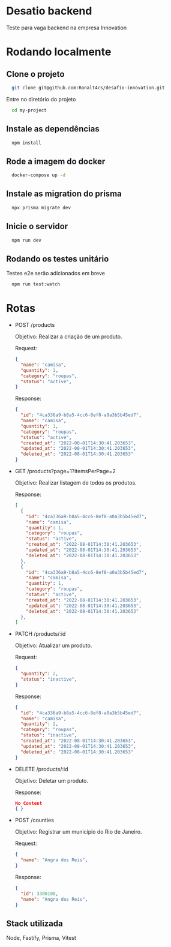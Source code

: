 # Desatio backend 

Teste para vaga backend na empresa Innovation

# Rodando localmente

## Clone o projeto

```bash
  git clone git@github.com:Ronalt4cs/desafio-innovation.git
```

Entre no diretório do projeto

```bash
  cd my-project
```

## Instale as dependências

```bash
  npm install
```

## Rode a imagem do docker

```bash
  docker-compose up -d
```

## Instale as migration do prisma

```bash
  npx prisma migrate dev
```

## Inicie o servidor

```bash
  npm run dev
```
## Rodando os testes unitário

Testes e2e serão adicionados em breve

```bash
  npm run test:watch
```

# Rotas

  - POST /products

    Objetivo: Realizar a criação de um produto.

    Request:

    ```json
    {
      "name": "camisa",
      "quantity": 1,
      "category": "roupas",
      "status": "active",
    }
    ```

    Response:

    ```json
    {
      "id": "4ca336a9-b8a5-4cc6-8ef8-a0a3b5b45ed7",
      "name": "camisa",
      "quantity": 1,
      "category": "roupas",
      "status": "active",
      "created_at": "2022-08-01T14:30:41.203653",
      "updated_at": "2022-08-01T14:30:41.203653",
      "deleted_at": "2022-08-01T14:30:41.203653"
    }
    ```

  - GET /products?page=1?itemsPerPage=2

    Objetivo: Realizar listagem de todos os produtos.

    Response:

    ```json
    [
      {
        "id": "4ca336a9-b8a5-4cc6-8ef8-a0a3b5b45ed7",
        "name": "camisa",
        "quantity": 1,
        "category": "roupas",
        "status": "active",
        "created_at": "2022-08-01T14:30:41.203653",
        "updated_at": "2022-08-01T14:30:41.203653",
        "deleted_at": "2022-08-01T14:30:41.203653"
      },
      {
        "id": "4ca336a9-b8a5-4cc6-8ef8-a0a3b5b45ed7",
        "name": "camisa",
        "quantity": 1,
        "category": "roupas",
        "status": "active",
        "created_at": "2022-08-01T14:30:41.203653",
        "updated_at": "2022-08-01T14:30:41.203653",
        "deleted_at": "2022-08-01T14:30:41.203653"
      },
    ]
    ```

  - PATCH /products/:id

    Objetivo: Atualizar um produto.

    Request:

    ```json
    {
      "quantity": 2,
      "status": "inactive",
    }
    ```

    Response:

    ```json
    {
      "id": "4ca336a9-b8a5-4cc6-8ef8-a0a3b5b45ed7",
      "name": "camisa",
      "quantity": 2,
      "category": "roupas",
      "status": "inactive",
      "created_at": "2022-08-01T14:30:41.203653",
      "updated_at": "2022-08-01T14:30:41.203653",
      "deleted_at": "2022-08-01T14:30:41.203653"
    }
    ```


  - DELETE /products/:id

    Objetivo: Deletar um produto.

    Response:

    ```json
    No Content
    { }
    ```

  - POST /counties

    Objetivo: Registrar um município do Rio de Janeiro.

    Request:

    ```json
    {
      "name": "Angra dos Reis",
    }
    ```

    Response:

    ```json
    {
      "id": 3300100,
      "name": "Angra dos Reis",
    }
    ```
## Stack utilizada

Node, Fastify, Prisma, Vitest
